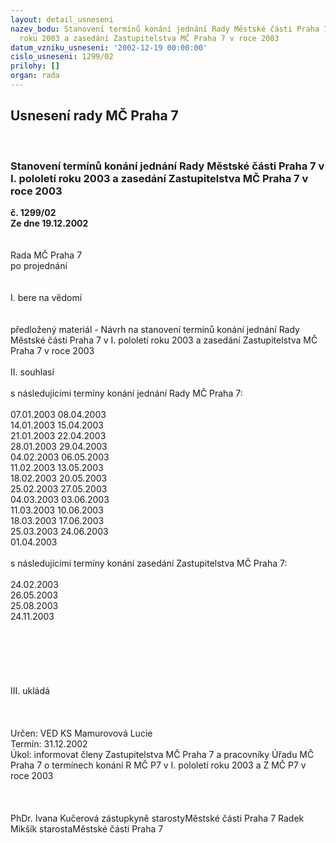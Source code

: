 ```yaml
---
layout: detail_usneseni
nazev_bodu: Stanovení termínů konání jednání Rady Městské části Praha 7 v I. pololetí
  roku 2003 a zasedání Zastupitelstva MČ Praha 7 v roce 2003
datum_vzniku_usneseni: '2002-12-19 00:00:00'
cislo_usneseni: 1299/02
prilohy: []
organ: rada
---
```

<div id="ucUsn_pList" class="usn">
	<span><h2>Usnesení rady MČ Praha 7 </h2>
<br></span><div class="standBody">
<span><h3>Stanovení termínů konání jednání Rady Městské části Praha 7 v I. pololetí roku 2003 a zasedání Zastupitelstva MČ Praha 7 v roce 2003</h3></span><div class="center">
		<strong>č. 1299/02</strong><br>
	</div>
<div class="center">
		<strong>Ze dne 19.12.2002</strong><br><br>
	</div>
<br>Rada MČ Praha 7<br>po projednání<br><br><br>I.	bere na vědomí<br><br> <br>předložený materiál - Návrh na stanovení termínů konání jednání Rady Městské části Praha 7 v I. pololetí roku 2003 a zasedání Zastupitelstva MČ Praha 7 v roce 2003<br><br>II.  souhlasí <br><br>s následujícími termíny konání jednání Rady MČ Praha 7:<br><br>07.01.2003			08.04.2003<br>14.01.2003			15.04.2003<br>21.01.2003			22.04.2003<br>28.01.2003			29.04.2003<br>04.02.2003			06.05.2003<br>11.02.2003			13.05.2003<br>18.02.2003			20.05.2003<br>25.02.2003			27.05.2003<br>04.03.2003			03.06.2003<br>11.03.2003			10.06.2003<br>18.03.2003			17.06.2003<br>25.03.2003			24.06.2003<br>01.04.2003<br><br>s následujícími termíny konání zasedání Zastupitelstva MČ Praha 7:<br><br>24.02.2003<br>26.05.2003<br>25.08.2003				          <br>24.11.2003<br><br><br><br><br><br><br>III.  ukládá <br><br><br> <br>Určen:	VED KS Mamurovová Lucie<br>Termín: 31.12.2002<br>Úkol:	informovat členy Zastupitelstva MČ Praha 7 a pracovníky Úřadu MČ Praha 7 o termínech konání R MČ P7 v I. pololetí roku 2003 a Z MČ P7 v roce 2003<br> <br> <br>	<br>PhDr. Ivana Kučerová zástupkyně starostyMěstské části Praha 7	 Radek Mikšík starostaMěstské části Praha 7<br>	<br><br>
</div>
</div>
